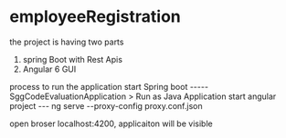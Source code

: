 # employeeRegistration
the project is having two parts
1. spring Boot with Rest Apis
2. Angular 6 GUI

process to run the application
start Spring boot -----  SggCodeEvaluationApplication  > Run as Java Application
start angular project --- ng serve --proxy-config proxy.conf.json

open broser localhost:4200, applicaiton will be visible
